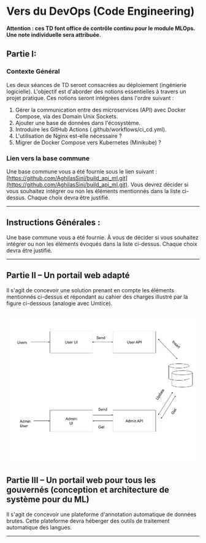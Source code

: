 # Vers du DevOps (Code Engineering)

**Attention : ces TD font office de contrôle continu pour le module MLOps. Une note individuelle sera attribuée.**

## Partie I:

### Contexte Général

Les deux séances de TD seront consacrées au déploiement (ingénierie logicielle). L'objectif est d'aborder des notions essentielles à travers un projet pratique. Ces notions seront intégrées dans l'ordre suivant :

1. Gérer la communication entre des microservices (API) avec Docker Compose, via des Domain Unix Sockets.
2. Ajouter une base de données dans l'écosystème.
3. Introduire les GitHub Actions (.github/workflows/ci_cd.yml).
4. L'utilisation de Nginx est-elle nécessaire ?
5. Migrer de Docker Compose vers Kubernetes (Minikube) ?

### Lien vers la base commune

Une base commune vous a été fournie sous le lien suivant : [https://github.com/AghilasSini/build_api_ml.git](https://github.com/AghilasSini/build_api_ml.git). Vous devrez décider si vous souhaitez intégrer ou non les éléments mentionnés dans la liste ci-dessus. Chaque choix devra être justifié.

---

## Instructions Générales : 

Une base commune vous a été fournie. À vous de décider si vous souhaitez intégrer ou non les éléments évoqués dans la liste ci-dessus. Chaque choix devra être justifié.

---

## Partie II – Un portail web adapté 

Il s'agit de concevoir une solution prenant en compte les éléments mentionnés ci-dessus et répondant au cahier des charges illustré par la figure ci-dessous (analogie avec Umtice).

![Projet](./un_portail_pour_les_gouverner_tous.png)
---

## Partie III – Un portail web pour tous les gouvernés (conception et architecture de système pour du ML)

Il s'agit de concevoir une plateforme d'annotation automatique de données brutes. Cette plateforme devra héberger des outils de traitement automatique des langues.

---
